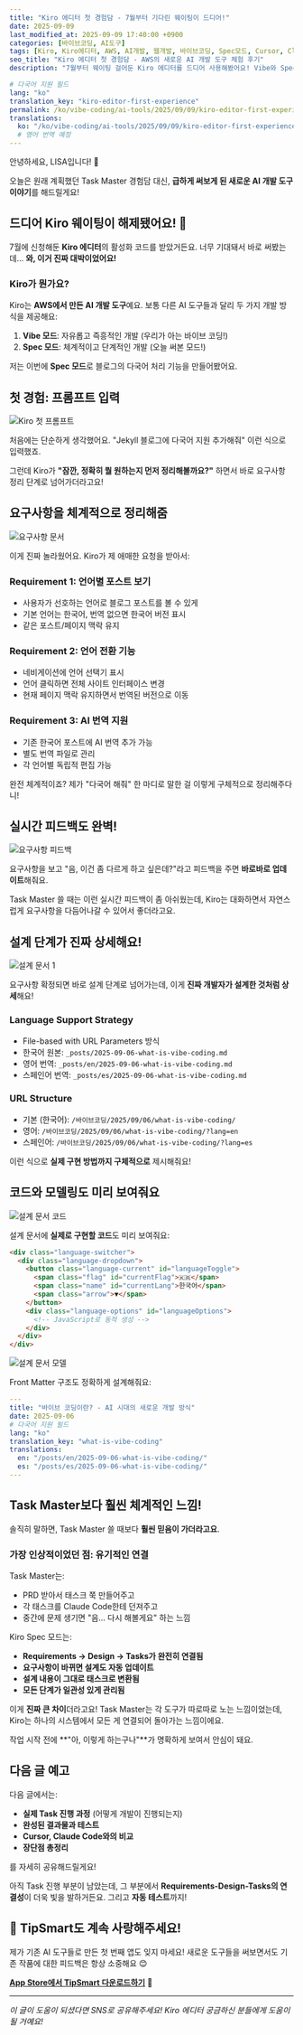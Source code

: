 ```yaml
---
title: "Kiro 에디터 첫 경험담 - 7월부터 기다린 웨이팅이 드디어!"
date: 2025-09-09
last_modified_at: 2025-09-09 17:40:00 +0900
categories: [바이브코딩, AI도구]
tags: [Kiro, Kiro에디터, AWS, AI개발, 웹개발, 바이브코딩, Spec모드, Cursor, Claude, Codex, Gemini, AI협업, 개발환경]
seo_title: "Kiro 에디터 첫 경험담 - AWS의 새로운 AI 개발 도구 체험 후기"
description: "7월부터 웨이팅 걸어둔 Kiro 에디터를 드디어 사용해봤어요! Vibe와 Spec 두 가지 개발 방식과 체계적인 프로세스를 자세히 공유합니다."

# 다국어 지원 필드
lang: "ko"
translation_key: "kiro-editor-first-experience"
permalink: /ko/vibe-coding/ai-tools/2025/09/09/kiro-editor-first-experience.html
translations:
  ko: "/ko/vibe-coding/ai-tools/2025/09/09/kiro-editor-first-experience.html"
  # 영어 번역 예정
---
```


안녕하세요, LISA입니다! 🙂

오늘은 원래 계획했던 Task Master 경험담 대신, **급하게 써보게 된 새로운 AI 개발 도구 이야기**를 해드릴게요!

## 드디어 Kiro 웨이팅이 해제됐어요! 🎉

7월에 신청해둔 **Kiro 에디터**의 활성화 코드를 받았거든요. 너무 기대돼서 바로 써봤는데... **와, 이거 진짜 대박이었어요!**

### Kiro가 뭔가요?

Kiro는 **AWS에서 만든 AI 개발 도구**예요. 보통 다른 AI 도구들과 달리 두 가지 개발 방식을 제공해요:

1. **Vibe 모드**: 자유롭고 즉흥적인 개발 (우리가 아는 바이브 코딩!)
2. **Spec 모드**: 체계적이고 단계적인 개발 (오늘 써본 모드!)

저는 이번에 **Spec 모드**로 블로그의 다국어 처리 기능을 만들어봤어요.

## 첫 경험: 프롬프트 입력

![Kiro 첫 프롬프트](/assets/images/kido/01_fire_prompt.png)

처음에는 단순하게 생각했어요. "Jekyll 블로그에 다국어 지원 추가해줘" 이런 식으로 입력했죠.

그런데 Kiro가 **"잠깐, 정확히 뭘 원하는지 먼저 정리해볼까요?"** 하면서 바로 요구사항 정리 단계로 넘어가더라고요!

## 요구사항을 체계적으로 정리해줌

![요구사항 문서](/assets/images/kido/02_requirements.png)

이게 진짜 놀라웠어요. Kiro가 제 애매한 요청을 받아서:

### **Requirement 1: 언어별 포스트 보기**
- 사용자가 선호하는 언어로 블로그 포스트를 볼 수 있게
- 기본 언어는 한국어, 번역 없으면 한국어 버전 표시
- 같은 포스트/페이지 맥락 유지

### **Requirement 2: 언어 전환 기능**  
- 네비게이션에 언어 선택기 표시
- 언어 클릭하면 전체 사이트 인터페이스 변경
- 현재 페이지 맥락 유지하면서 번역된 버전으로 이동

### **Requirement 3: AI 번역 지원**
- 기존 한국어 포스트에 AI 번역 추가 가능
- 별도 번역 파일로 관리
- 각 언어별 독립적 편집 가능

완전 체계적이죠? 제가 "다국어 해줘" 한 마디로 말한 걸 이렇게 구체적으로 정리해주다니!

## 실시간 피드백도 완벽!

![요구사항 피드백](/assets/images/kido/03_requirements_feedback.png)

요구사항을 보고 "음, 이건 좀 다르게 하고 싶은데?"라고 피드백을 주면 **바로바로 업데이트**해줘요.

Task Master 쓸 때는 이런 실시간 피드백이 좀 아쉬웠는데, Kiro는 대화하면서 자연스럽게 요구사항을 다듬어나갈 수 있어서 좋더라고요.

## 설계 단계가 진짜 상세해요!

![설계 문서 1](/assets/images/kido/04_design_part1.png)

요구사항 확정되면 바로 설계 단계로 넘어가는데, 이게 **진짜 개발자가 설계한 것처럼 상세**해요!

### **Language Support Strategy**
- File-based with URL Parameters 방식
- 한국어 원본: `_posts/2025-09-06-what-is-vibe-coding.md`
- 영어 번역: `_posts/en/2025-09-06-what-is-vibe-coding.md`  
- 스페인어 번역: `_posts/es/2025-09-06-what-is-vibe-coding.md`

### **URL Structure**
- 기본 (한국어): `/바이브코딩/2025/09/06/what-is-vibe-coding/`
- 영어: `/바이브코딩/2025/09/06/what-is-vibe-coding/?lang=en`
- 스페인어: `/바이브코딩/2025/09/06/what-is-vibe-coding/?lang=es`

이런 식으로 **실제 구현 방법까지 구체적으로** 제시해줘요!

## 코드와 모델링도 미리 보여줘요

![설계 문서 코드](/assets/images/kido/04_design_part2_code.png)

설계 문서에 **실제로 구현할 코드**도 미리 보여줘요:

```html
<div class="language-switcher">
  <div class="language-dropdown">
    <button class="language-current" id="languageToggle">
      <span class="flag" id="currentFlag">🇰🇷</span>
      <span class="name" id="currentLang">한국어</span>
      <span class="arrow">▼</span>
    </button>
    <div class="language-options" id="languageOptions">
      <!-- JavaScript로 동적 생성 -->
    </div>
  </div>
</div>
```

![설계 문서 모델](/assets/images/kido/04_design_part3_model.png)

Front Matter 구조도 정확하게 설계해줘요:

```yaml
---
title: "바이브 코딩이란? - AI 시대의 새로운 개발 방식"
date: 2025-09-06
# 다국어 지원 필드
lang: "ko"
translation_key: "what-is-vibe-coding"
translations:
  en: "/posts/en/2025-09-06-what-is-vibe-coding/"
  es: "/posts/es/2025-09-06-what-is-vibe-coding/"
---
```

## Task Master보다 훨씬 체계적인 느낌!

솔직히 말하면, Task Master 쓸 때보다 **훨씬 믿음이 가더라고요**.

### **가장 인상적이었던 점: 유기적인 연결**

Task Master는:
- PRD 받아서 태스크 쭉 만들어주고
- 각 태스크를 Claude Code한테 던져주고  
- 중간에 문제 생기면 "음... 다시 해볼게요" 하는 느낌

Kiro Spec 모드는:
- **Requirements → Design → Tasks가 완전히 연결됨**
- **요구사항이 바뀌면 설계도 자동 업데이트**
- **설계 내용이 그대로 태스크로 변환됨**
- **모든 단계가 일관성 있게 관리됨**

이게 **진짜 큰 차이**더라고요! Task Master는 각 도구가 따로따로 노는 느낌이었는데, Kiro는 하나의 시스템에서 모든 게 연결되어 돌아가는 느낌이에요.

작업 시작 전에 **"아, 이렇게 하는구나"**가 명확하게 보여서 안심이 돼요.

## 다음 글 예고

다음 글에서는:
- **실제 Task 진행 과정** (어떻게 개발이 진행되는지)
- **완성된 결과물과 테스트**
- **Cursor, Claude Code와의 비교**
- **장단점 총정리**

를 자세히 공유해드릴게요!

아직 Task 진행 부분이 남았는데, 그 부분에서 **Requirements-Design-Tasks의 연결성**이 더욱 빛을 발하거든요. 그리고 **자동 테스트**까지!

## 📱 TipSmart도 계속 사랑해주세요!

제가 기존 AI 도구들로 만든 첫 번째 앱도 잊지 마세요! 새로운 도구들을 써보면서도 기존 작품에 대한 피드백은 항상 소중해요 😊

**[App Store에서 TipSmart 다운로드하기](https://apps.apple.com/app/tipsmart-tip-calculator/id6749946714)** 📱

---

*이 글이 도움이 되셨다면 SNS로 공유해주세요! Kiro 에디터 궁금하신 분들에게 도움이 될 거예요!*